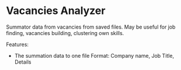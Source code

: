 Vacancies Analyzer
==================

Summator data from vacancies from saved files. May be useful for job finding, vacancies building, clustering own skills.

Features:
- The summation data to one file
Format: Company name, Job Title, Details
